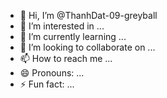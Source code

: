 - 👋 Hi, I’m @ThanhDat-09-greyball
- 👀 I’m interested in ...
- 🌱 I’m currently learning ...
- 💞️ I’m looking to collaborate on ...
- 📫 How to reach me ...
- 😄 Pronouns: ...
- ⚡ Fun fact: ...

<!---
ThanhDat-09-greyball/ThanhDat-09-greyball is a ✨ special ✨ repository because its `README.md` (this file) appears on your GitHub profile.
You can click the Preview link to take a look at your changes.
--->
